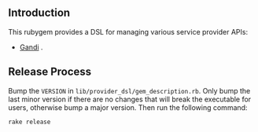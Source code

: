 Introduction
------------

This rubygem provides a DSL for managing various service provider APIs:

* [Gandi](http://doc.rpc.gandi.net/) .

Release Process
---------------

Bump the `VERSION` in `lib/provider_dsl/gem_description.rb`. Only bump the last minor version if there are no changes that will break the executable for users, otherwise bump a major version. Then run the following command:

    rake release

